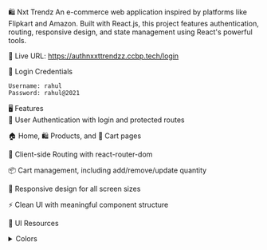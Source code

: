 🛍️ Nxt Trendz
An e-commerce web application inspired by platforms like Flipkart and Amazon. Built with React.js, this project features authentication, routing, responsive design, and state management using React's powerful tools.

🔗 Live URL: https://authnxxttrendzz.ccbp.tech/login <br/>

🔐 Login Credentials
```plaintext
Username: rahul
Password: rahul@2021
```
🖥️ Features <br/>
🔐 User Authentication with login and protected routes

🏠 Home, 🛍️ Products, and 🛒 Cart pages

🧭 Client-side Routing with react-router-dom

📦 Cart management, including add/remove/update quantity

🎯 Responsive design for all screen sizes

⚡ Clean UI with meaningful component structure

🎨 UI Resources
<details> <summary>Colors</summary><br/>
 ### 🎨 Color Palette

| Color Name   | Hex Code  |
|-------------|------------|
| Primary Blue | `#0b69ff` |
| Dark Blue    | `#171f46` | 
| Gray         | `#616e7c` | 
| White        | `#ffffff` | 


🎨 Design Files <br/>
<details> <summary>Click to view</summary>
- [Extra Small (Size < 576px), Small (Size >= 576px), and Medium (Size >= 768px)](https://assets.ccbp.in/frontend/content/react-js/nxt-trendz-authentication-sm-outputs.png) <br/>
- [Large (Size >= 992px) and Extra Large (Size >= 1200px) - Login](https://assets.ccbp.in/frontend/content/react-js/nxt-trendz-authentication-lg-login-output.png) <br/>
- [Medium (Size >= 768px), Large (Size >= 992px) and Extra Large (Size >= 1200px) - Home](https://assets.ccbp.in/frontend/content/react-js/nxt-trendz-authentication-lg-home-output.png) <br/>




